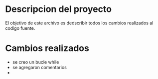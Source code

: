 # Descripcion del proyecto

El objetivo de este archivo es dedscribir todos los cambios realizados al codigo fuente.

# Cambios realizados
- se creo un bucle while
- se agregaron comentarios
- 
